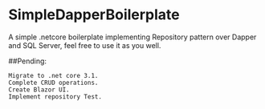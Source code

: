 # SimpleDapperBoilerplate

A simple .netcore boilerplate implementing Repository pattern over Dapper and SQL Server, feel free to use it as you well. 

##Pending:
```
Migrate to .net core 3.1.
Complete CRUD operations.
Create Blazor UI.
Implement repository Test.
```
